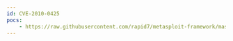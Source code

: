 ```yaml
---
id: CVE-2010-0425
pocs:
    - https://raw.githubusercontent.com/rapid7/metasploit-framework/master/modules/auxiliary/dos/http/apache_mod_isapi.rb
---
```


